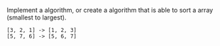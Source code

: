 Implement a algorithm, or create a algorithm that is able to sort a array (smallest to largest).  
  
```  
[3, 2, 1] -> [1, 2, 3]  
[5, 7, 6] -> [5, 6, 7]  
```
